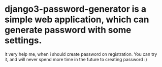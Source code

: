 # django3-password-generator is a simple web application, which can generate password with some settings. 
It very help me, when i should create password on registration.
You can try it, and will never spend more time in the future to creating password :)
